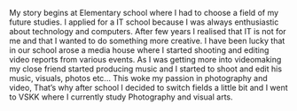 
<p>My story begins at Elementary school where I had to choose a field of my future studies. 
I applied for a IT school because I was always enthusiastic about technology and computers. After few years I realised that IT is not for me and that I wanted to do something more creative. I have been lucky that in our school arose a media house where I started shooting and editing video reports from various events. 
As I was getting more into videomaking my close friend started producing music and I started to shoot and edit his music, visuals, photos etc... This woke my passion in photography and video, That’s why after school I decided to switch fields a little bit and I went to VSKK where I currently study Photography and visual arts.</p>
